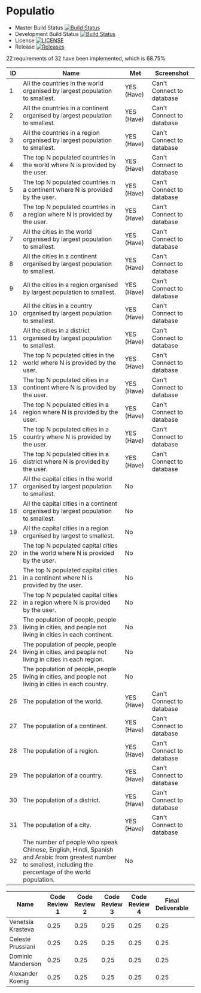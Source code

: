 # Populatio

- Master Build Status [![Build Status](https://travis-ci.org/PopulatioInc/Populatio.svg?branch=master)](https://travis-ci.org/PopulatioInc/Populatio)
- Development Build Status [![Build Status](https://travis-ci.org/PopulatioInc/Populatio.svg?branch=develop)](https://travis-ci.org/PopulatioInc/Populatio)
- License [![LICENSE](https://img.shields.io/github/license/populatioinc/populatio.svg?style=flat-square)](https://github.com/populatioinc/populatio/LICENSE)
- Release [![Releases](https://img.shields.io/github/release/populatioinc/populatio/all.svg?style=flat-square)](https://github.com/populatioinc/populatio/releases)

22 requirements of 32 have been implemented, which is 68.75%

| ID | Name | Met | Screenshot |
| --- | --- | --- | --- |
| 1 | All the countries in the world organised by largest population to smallest. | YES (Have) | Can't Connect to database |
| 2 | All the countries in a continent organised by largest population to smallest. | YES (Have) | Can't Connect to database |
| 3 | All the countries in a region organised by largest population to smallest. | YES (Have) | Can't Connect to database |
| 4 | The top N populated countries in the world where N is provided by the user. | YES (Have) | Can't Connect to database |
| 5 | The top N populated countries in a continent where N is provided by the user. | YES (Have) | Can't Connect to database |
| 6 | The top N populated countries in a region where N is provided by the user. | YES (Have) | Can't Connect to database |
| 7 | All the cities in the world organised by largest population to smallest. | YES (Have) | Can't Connect to database |
| 8 | All the cities in a continent organised by largest population to smallest. | YES (Have) | Can't Connect to database |
| 9 | All the cities in a region organised by largest population to smallest. | YES (Have) | Can't Connect to database |
| 10 | All the cities in a country organised by largest population to smallest. | YES (Have) | Can't Connect to database |
| 11 | All the cities in a district organised by largest population to smallest. | YES (Have) | Can't Connect to database |
| 12 | The top N populated cities in the world where N is provided by the user. | YES (Have) | Can't Connect to database |
| 13 | The top N populated cities in a continent where N is provided by the user. | YES (Have) | Can't Connect to database |
| 14 | The top N populated cities in a region where N is provided by the user. | YES (Have) | Can't Connect to database |
| 15 | The top N populated cities in a country where N is provided by the user. | YES (Have) | Can't Connect to database |
| 16 | The top N populated cities in a district where N is provided by the user. | YES (Have) | Can't Connect to database |
| 17 | All the capital cities in the world organised by largest population to smallest. | No |  |
| 18 | All the capital cities in a continent organised by largest population to smallest. | No |  |
| 19 | All the capital cities in a region organised by largest to smallest. | No |  |
| 20 | The top N populated capital cities in the world where N is provided by the user. | No |  |
| 21 | The top N populated capital cities in a continent where N is provided by the user. | No |  |
| 22 | The top N populated capital cities in a region where N is provided by the user. | No |  |
| 23 | The population of people, people living in cities, and people not living in cities in each continent. | No |  |
| 24 | The population of people, people living in cities, and people not living in cities in each region. | No  |  |
| 25 | The population of people, people living in cities, and people not living in cities in each country. | No |  |
| 26 | The population of the world. | YES (Have)  | Can't Connect to database |
| 27 | The population of a continent. | YES (Have) | Can't Connect to database |
| 28 | The population of a region. | YES (Have) | Can't Connect to database |
| 29 | The population of a country. | YES (Have) | Can't Connect to database |
| 30 | The population of a district. | YES (Have) | Can't Connect to database |
| 31 | The population of a city. | YES (Have) | Can't Connect to database|
| 32 | The number of people who speak Chinese, English, Hindi, Spanish and Arabic from greatest number to smallest, including the percentage of the world population. | No |  |

| Name | Code Review 1 | Code Review 2 | Code Review 3 | Code Review 4 | Final Deliverable | Average |
|------|---------------|---------------|---------------|---------------|-------------------|-------|
| Venetsia Krasteva | 0.25 | 0.25 | 0.25 | 0.25 | 0.25 | 0.25 |
| Celeste Prussiani | 0.25 | 0.25 | 0.25 | 0.25 | 0.25 | 0.25 |
| Dominic Manderson | 0.25 | 0.25 | 0.25 | 0.25 | 0.25 | 0.25 |
| Alexander Koenig | 0.25 | 0.25 | 0.25| 0.25 | 0.25 | 0.25 |
